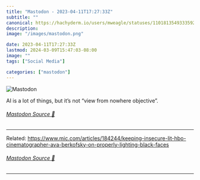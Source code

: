 ```yaml
---
title: "Mastodon - 2023-04-11T17:27:33Z"
subtitle: ""
canonical: https://hachyderm.io/users/mweagle/statuses/110181354933359276
description:
image: "/images/mastodon.png"

date: 2023-04-11T17:27:33Z
lastmod: 2024-03-09T15:47:03-08:00
image: ""
tags: ["Social Media"]

categories: ["mastodon"]
---
```

![Mastodon](/images/mastodon.png)

<p>AI is a lot of things, but it’s not “view from nowhere objective”.</p>


###### [Mastodon Source 🐘](https://hachyderm.io/@mweagle/110181354933359276)

___

<p>Related: <a href="https://www.mic.com/articles/184244/keeping-insecure-lit-hbo-cinematographer-ava-berkofsky-on-properly-lighting-black-faces" target="_blank" rel="nofollow noopener noreferrer" translate="no"><span class="invisible">https://www.</span><span class="ellipsis">mic.com/articles/184244/keepin</span><span class="invisible">g-insecure-lit-hbo-cinematographer-ava-berkofsky-on-properly-lighting-black-faces</span></a></p>


###### [Mastodon Source 🐘](https://hachyderm.io/@mweagle/110181364935944342)

___
